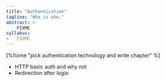 ```yaml
---
title: "Authentication"
tagline: "Who is who."
abstract: >
    FIXME
syllabus:
-   FIXME
---
```


[%fixme "pick authentication technology and write chapter" %]

-   HTTP basic auth and why not
-   Redirection after login
